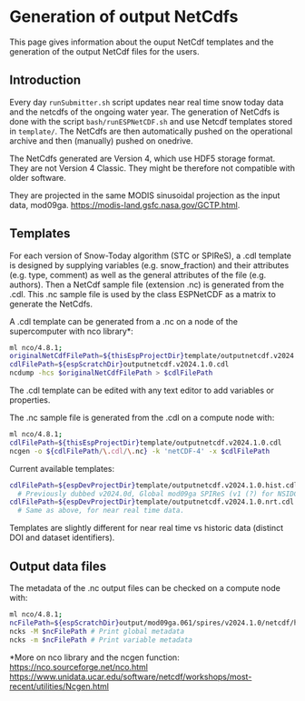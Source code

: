 # Generation of output NetCdfs

This page gives information about the ouput NetCdf templates and the generation of the output NetCdf files for the users.

## Introduction

Every day `runSubmitter.sh` script updates near real time snow today data and the netcdfs of the ongoing water year. The generation of NetCdfs is done with the script `bash/runESPNetCDF.sh` and use Netcdf templates stored in `template/`. The NetCdfs are then automatically pushed on the operational archive and then (manually) pushed on onedrive.

The NetCdfs generated are Version 4, which use HDF5 storage format. They are not Version 4 Classic. They might be therefore not compatible with older software.

They are projected in the same MODIS sinusoidal projection as the input data, mod09ga. <https://modis-land.gsfc.nasa.gov/GCTP.html>. 

## Templates

For each version of Snow-Today algorithm (STC or SPIReS), a .cdl template is designed by supplying variables (e.g. snow_fraction) and their attributes (e.g. type, comment) as well as the general attributes of the file (e.g. authors). Then a NetCdf sample file (extension .nc) is generated from the .cdl. This .nc sample file is used by the class ESPNetCDF as a matrix to generate the NetCdfs.

A .cdl template can be generated from a .nc on a node of the supercomputer with nco library*:
```bash
ml nco/4.8.1;
originalNetCdfFilePath=${thisEspProjectDir}template/outputnetcdf.v2024.1.0.nc # $thisEspProjectDir defined in env/.matlabEnvironmentVariablesSpiresV202410
cdlFilePath=${espScratchDir}outputnetcdf.v2024.1.0.cdl
ncdump -hcs $originalNetCdfFilePath > $cdlFilePath
```

The .cdl template can be edited with any text editor to add variables or properties.

The .nc sample file is generated from the .cdl on a compute node with:
```bash
ml nco/4.8.1;
cdlFilePath=${thisEspProjectDir}template/outputnetcdf.v2024.1.0.cdl
ncgen -o ${cdlFilePath/\.cdl/\.nc} -k 'netCDF-4' -x $cdlFilePath
```

Current available templates:
```bash
cdlFilePath=${espDevProjectDir}template/outputnetcdf.v2024.1.0.hist.cdl
  # Previously dubbed v2024.0d, Global mod09ga SPIReS (v1 (?) for NSIDC).
cdlFilePath=${espDevProjectDir}template/outputnetcdf.v2024.1.0.nrt.cdl
  # Same as above, for near real time data.
```

Templates are slightly different for near real time vs historic data (distinct DOI and dataset identifiers).

## Output data files

The metadata of the .nc output files can be checked on a compute node with:
```bash
ml nco/4.8.1;
ncFilePath=${espScratchDir}output/mod09ga.061/spires/v2024.1.0/netcdf/h07v03/2001/SPIRES_HIST_h07v03_MOD09GA061_20010101_V1.0.nc
ncks -M $ncFilePath # Print global metadata
ncks -m $ncFilePath # Print variable metadata
```


*More on nco library and the ncgen function:
<https://nco.sourceforge.net/nco.html>
<https://www.unidata.ucar.edu/software/netcdf/workshops/most-recent/utilities/Ncgen.html>
